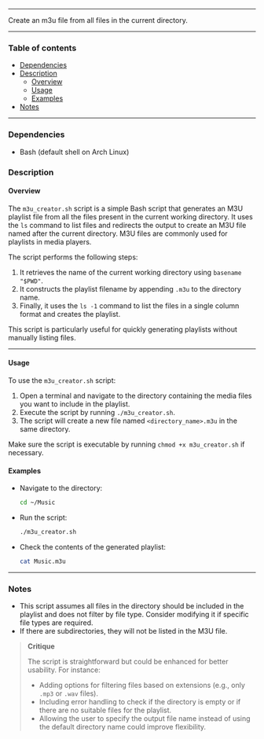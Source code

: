 
---

Create an m3u file from all files in the current directory.

---

### Table of contents

- [Dependencies](#dependencies)
- [Description](#description)
    - [Overview](#overview)
    - [Usage](#usage)
    - [Examples](#examples)
- [Notes](#notes)

---

<a name="dependencies" />

### Dependencies

- Bash (default shell on Arch Linux)

<a name="description" />

### Description

<a name="overview" />

#### Overview

The `m3u_creator.sh` script is a simple Bash script that generates an M3U playlist file from all the files present in the current working directory. It uses the `ls` command to list files and redirects the output to create an M3U file named after the current directory. M3U files are commonly used for playlists in media players.

The script performs the following steps:
1. It retrieves the name of the current working directory using `basename "$PWD"`.
2. It constructs the playlist filename by appending `.m3u` to the directory name.
3. Finally, it uses the `ls -1` command to list the files in a single column format and creates the playlist.

This script is particularly useful for quickly generating playlists without manually listing files.

---

<a name="usage" />

#### Usage

To use the `m3u_creator.sh` script:
1. Open a terminal and navigate to the directory containing the media files you want to include in the playlist.
2. Execute the script by running `./m3u_creator.sh`.
3. The script will create a new file named `<directory_name>.m3u` in the same directory.

Make sure the script is executable by running `chmod +x m3u_creator.sh` if necessary.

<a name="examples" />

#### Examples

- Navigate to the directory:
    ```bash
    cd ~/Music
    ```

- Run the script:
    ```bash
    ./m3u_creator.sh
    ```

- Check the contents of the generated playlist:
    ```bash
    cat Music.m3u
    ```

---

<a name="notes" />

### Notes

- This script assumes all files in the directory should be included in the playlist and does not filter by file type. Consider modifying it if specific file types are required.
- If there are subdirectories, they will not be listed in the M3U file.

> **Critique**
>
> The script is straightforward but could be enhanced for better usability. For instance:
> - Adding options for filtering files based on extensions (e.g., only `.mp3` or `.wav` files).
> - Including error handling to check if the directory is empty or if there are no suitable files for the playlist.
> - Allowing the user to specify the output file name instead of using the default directory name could improve flexibility.